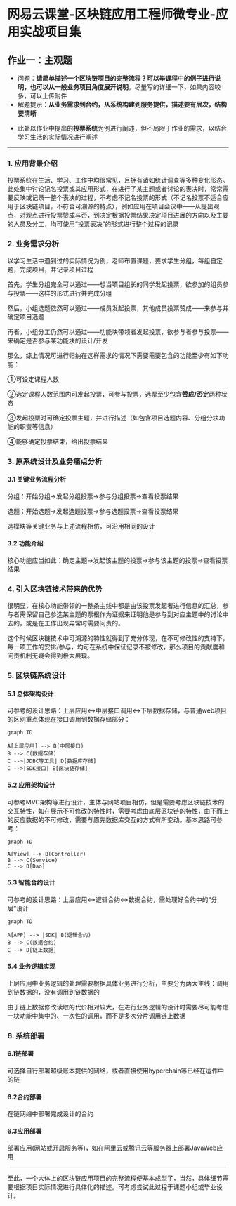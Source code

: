# 网易云课堂-区块链应用工程师微专业-应用实战项目集
## 作业一：主观题
* 问题：**请简单描述一个区块链项目的完整流程？可以举课程中的例子进行说明，也可以从一般业务项目角度展开说明**。尽量写的详细一下，如果内容较多，可以上传附件
* 解题提示：**从业务需求到合约，从系统构建到服务提供，描述要有层次，结构要清晰**
- 此处以作业中提出的**投票系统**为例进行阐述，但不局限于作业的需求，以结合学习生活的实际情况进行阐述

***

### 1. 应用背景介绍

投票系统在生活、学习、工作中均很常见，且拥有诸如统计调查等多种变化形态。此处集中讨论记名投票或其应用形式，在进行了某主题或者讨论的表决时，常常需要反映或记录一整个表决的过程，不考虑不记名投票的形式（不记名投票不适合应用于区块链项目，不符合可溯源的特点），例如应用在项目会议中——从提出观点，对观点进行投票赞成与否，到决定根据投票结果决定项目进展的方向以及主要的人员及分工，均可使用“投票表决”的形式进行整个过程的记录

### 2. 业务需求分析

以学习生活中遇到过的实际情况为例，老师布置课题，要求学生分组，每组自定题，完成项目，并记录项目过程

首先，学生分组完全可以通过——想当项目组长的同学发起投票，欲参加的组员参与投票——这样的形式进行并完成分组

然后，小组选题依然可以通过——成员发起投票，其他成员投票赞成——来参与并确定项目选题

再者，小组分工仍然可以通过——功能块带领者发起投票，欲参与者参与投票——来确定是否参与某功能块的设计/开发

那么，综上情况可进行归纳在这样需求的情况下需要需要包含的功能至少有如下功能：

①可设定课程人数

②选定课程人数范围内可发起投票，可参与投票，选票至少包含**赞成/否定**两种状态

③发起投票时可确定投票主题，并进行描述（如包含项目选题内容、分组分块功能的职责等信息）

④能够确定投票结束，给出投票结果

### 3. 原系统设计及业务痛点分析

#### 3.1 关键业务流程分析

分组：开始分组→发起分组投票→参与分组投票→查看投票结果

选题：开始选题→发起选题投票→参与选题投票→查看投票结果

选模块等关键业务与上述流程相仿，可沿用相同的设计

#### 3.2 功能介绍

核心功能应当如此：确定主题→发起该主题的投票→参与该主题的投票→查看投票结果

### 4. 引入区块链技术带来的优势

很明显，在核心功能带领的一整条主线中都是由该投票发起者进行信息的汇总，参与者需保留自己参选某主题的票根作为证据来证明他是参与到对应主题中的讨论中去的，或是在工作出现异常时需要问责的。

这个时候区块链技术中可溯源的特性就得到了充分体现，在不可修改性的支持下，每一项工作的安排/参与，均可在系统中保证记录不被修改，那么项目的贡献度和问责机制无疑会得到极大展现。


### 5. 区块链系统设计

#### 5.1 总体架构设计
可参考的设计思路：上层应用↔中层接口调用↔下层数据存储，与普通web项目的区别重点体现在接口调用到数据存储部分：

```mermaid
graph TD

A[上层应用] --> B(中层接口)
B --> C(数据存储)
C -->|JDBC等工具| D[数据库存储]
C -->|SDK接口| E[区块链存储]
```



#### 5.2 应用架构设计
可参考MVC架构等进行设计，主体与网站项目相仿，但是需要考虑区块链技术的交互特性，如在展示不可修改的特性时，需要考虑由底层区块链的特性，由下而上的反应数据的不可修改，需要与原先数据库交互的方式有所变动。基本思路可参考：

```mermaid
graph TD

A[View] --> B(Controller)
B --> C(Service)
C --> D[Dao]

```



#### 5.3 智能合约设计

可参考的设计思路：上层应用↔逻辑合约↔数据合约，需处理好合约中的“分层”设计

```mermaid
graph TD

A[APP] --> |SDK| B(逻辑合约)
B --> C(数据合约)
C --> D[链上数据]
```

#### 5.4 业务逻辑实现

上层应用中业务逻辑的处理需要根据具体业务进行分析，主要分为两大主线：调用到链数据的，没有调用到链数据的

由于链上数据修改读取的代价相对较大，在进行业务逻辑的设计时需要尽可能考虑一块功能中集中的、一次性的调用，而不是多次分片调用链上数据

### 6. 系统部署

#### 6.1链部署

可选择自行部署超级账本提供的网络，或者直接使用hyperchain等已经在运作中的链

#### 6.2合约部署

在链网络中部署完成设计的合约

#### 6.3应用部署

部署应用(网站或开启服务等)，如在阿里云或腾讯云等服务器上部署JavaWeb应用

----

至此，一个大体上的区块链应用项目的完整流程便基本成型了，当然，具体细节需要根据项目实际情况进行具体化的描述。可考虑尝试此过程于课题小组或毕业设计。



